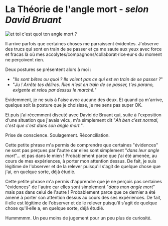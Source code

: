 # La Théorie de l'angle mort - *selon David Bruant*

![et toi c'est quoi ton angle mort ?](https://raw.githubusercontent.com/Julia-barbelane/reflexions/master/photos/la-theorie-de-langle-mort.png)

Il arrive parfois que certaines choses me parraissent évidentes. J'observe des trucs qui sont en train de se passer et ça me saute aux yeux avec force et fracas là où mes accolytes/compagnons/collaborat·rice·eur·s du moment ne perçoivent rien. 

Deux postures se présentent alors à moi : 
- "*Ils sont bêtes ou quoi ? Ils voient pas ce qui est en train de se passer ?*"
- "*Ju ! Arrête tes délires. Rien n'est en train de se passer, t'es parano, exigente et relou par dessus le marché.*"

Evidemment, je ne suis à l'aise avec aucune des deux. Et quand ça m'arrive, quelque soit la posture que je choisisse, je me sens pas super OK. 

Et puis j'ai récemment discuté avec David de Bruant qui, suite à l'exposition d'une situation que j'avais vécu, m'a simplement dit "*Ah ben c'est normal, c'est que c'est dans son angle mort.*".

Prise de conscience. Soulagement. Réconciliation. 

Cette petite phrase m'a permis de comprendre que certaines "évidences" ne sont pas perçues par l'autre car elles sont simplement "*dans leur angle mort*"... et pas dans le mien ! Probablement parce que j'ai été amenée, au cours de mes expériences, à porter mon attention dessus. De fait, je suis légitime de l'observer et de la relever puisqu'il s'agit de quelque chose que j'ai, en quelque sorte, déjà étudié.

Cette petite phrase m'a permis d'apprendre que je ne perçois pas certaines "évidences" de l'autre car elles sont simplement "*dans mon angle mort*" mais pas dans celui de l'autre ! Probablement parce que ce dernier a été amené à porter son attention dessus au cours des ses expériences. De fait, il·elle est légitime de l'observer et de le relever puisqu'il s'agit de quelque chose qu'il·elle a, en quelque sorte, déjà étudié. 

Hummmmm. Un peu moins de jugement pour un peu plus de curiosité. 
